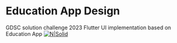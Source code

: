 # Education App Design
GDSC solution challenge 2023
Flutter UI implementation based on Education App
[![N|Solid](https://cdn.dribbble.com/users/2472186/screenshots/6947480/education_app.png)](https://dribbble.com/shots/6947480-Education-App)
